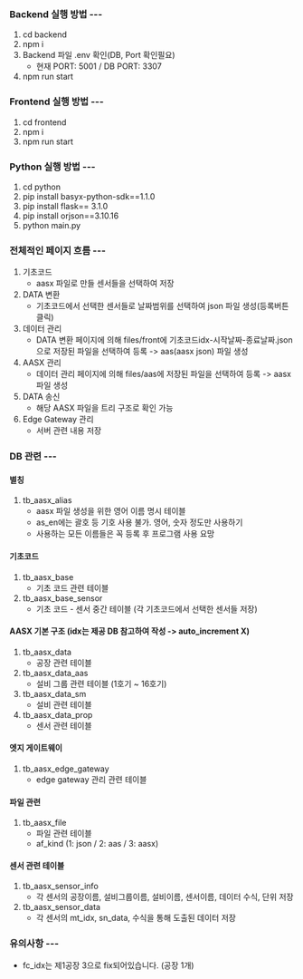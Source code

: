 ### Backend 실행 방법 ---

1. cd backend
2. npm i
3. Backend 파일 .env 확인(DB, Port 확인필요)
   - 현재 PORT: 5001 / DB PORT: 3307
4. npm run start

### Frontend 실행 방법 ---

1. cd frontend
2. npm i
3. npm run start

### Python 실행 방법 ---

1. cd python
2. pip install basyx-python-sdk==1.1.0
3. pip install flask== 3.1.0
4. pip install orjson==3.10.16
5. python main.py

### 전체적인 페이지 흐름 ---

1. 기초코드
   - aasx 파일로 만들 센서들을 선택하여 저장
2. DATA 변환
   - 기초코드에서 선택한 센서들로 날짜범위를 선택하여 json 파일 생성(등록버튼 클릭)
3. 데이터 관리
   - DATA 변환 페이지에 의해 files/front에 기초코드idx-시작날짜-종료날짜.json으로 저장된 파일을 선택하여 등록 -> aas(aasx json) 파일 생성
4. AASX 관리
   - 데이터 관리 페이지에 의해 files/aas에 저장된 파일을 선택하여 등록 -> aasx 파일 생성
5. DATA 송신
   - 해당 AASX 파일을 트리 구조로 확인 가능
6. Edge Gateway 관리
   - 서버 관련 내용 저장

### DB 관련 ---

#### 별칭

1. tb_aasx_alias
   - aasx 파일 생성을 위한 영어 이름 명시 테이블
   - as_en에는 괄호 등 기호 사용 불가. 영어, 숫자 정도만 사용하기
   - 사용하는 모든 이름들은 꼭 등록 후 프로그램 사용 요망

#### 기초코드

1. tb_aasx_base
   - 기초 코드 관련 테이블
2. tb_aasx_base_sensor
   - 기초 코드 - 센서 중간 테이블 (각 기초코드에서 선택한 센서들 저장)

#### AASX 기본 구조 (idx는 제공 DB 참고하여 작성 -> auto_increment X)

1. tb_aasx_data
   - 공장 관련 테이블
2. tb_aasx_data_aas
   - 설비 그룹 관련 테이블 (1호기 ~ 16호기)
3. tb_aasx_data_sm
   - 설비 관련 테이블
4. tb_aasx_data_prop
   - 센서 관련 테이블

#### 엣지 게이트웨이

1. tb_aasx_edge_gateway
   - edge gateway 관리 관련 테이블

#### 파일 관련

1. tb_aasx_file
   - 파일 관련 테이블
   - af_kind (1: json / 2: aas / 3: aasx)

#### 센서 관련 테이블

1. tb_aasx_sensor_info
   - 각 센서의 공장이름, 설비그룹이름, 설비이름, 센서이름, 데이터 수식, 단위 저장
2. tb_aasx_sensor_data
   - 각 센서의 mt_idx, sn_data, 수식을 통해 도출된 데이터 저장

### 유의사항 ---

- fc_idx는 제1공장 3으로 fix되어있습니다. (공장 1개)
